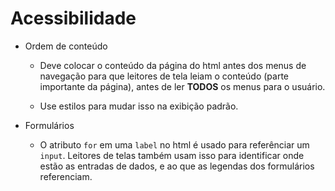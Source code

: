 # Acessibilidade

- Ordem de conteúdo

    * Deve colocar o conteúdo da página do html antes dos menus de navegação para que leitores de tela leiam o conteúdo (parte importante da página), antes de ler **TODOS** os menus para o usuário.

    * Use estilos para mudar isso na exibição padrão.

- Formulários

    * O atributo `for` em uma `label` no html é usado para referênciar um `input`. Leitores de telas também usam isso para identificar onde estão as entradas de dados, e ao que as legendas dos formulários referenciam.